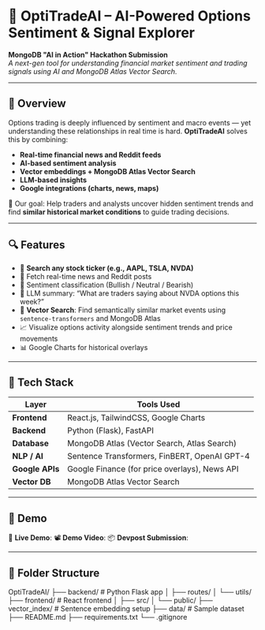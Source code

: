 # 🚀 OptiTradeAI – AI-Powered Options Sentiment & Signal Explorer

**MongoDB "AI in Action" Hackathon Submission**  
_A next-gen tool for understanding financial market sentiment and trading signals using AI and MongoDB Atlas Vector Search._

---

## 📌 Overview

Options trading is deeply influenced by sentiment and macro events — yet understanding these relationships in real time is hard. **OptiTradeAI** solves this by combining:

- **Real-time financial news and Reddit feeds**
- **AI-based sentiment analysis**
- **Vector embeddings + MongoDB Atlas Vector Search**
- **LLM-based insights**
- **Google integrations (charts, news, maps)**

🧠 Our goal: Help traders and analysts uncover hidden sentiment trends and find **similar historical market conditions** to guide trading decisions.

---

## 🔍 Features

- 🔎 **Search any stock ticker (e.g., AAPL, TSLA, NVDA)**
- 📰 Fetch real-time news and Reddit posts
- 💬 Sentiment classification (Bullish / Neutral / Bearish)
- 🧠 LLM summary: “What are traders saying about NVDA options this week?”
- 🧭 **Vector Search**: Find semantically similar market events using `sentence-transformers` and MongoDB Atlas
- 📈 Visualize options activity alongside sentiment trends and price movements
- 📊 Google Charts for historical overlays

---

## 🧰 Tech Stack

| Layer        | Tools Used |
|--------------|------------|
| **Frontend** | React.js, TailwindCSS, Google Charts |
| **Backend**  | Python (Flask), FastAPI |
| **Database** | MongoDB Atlas (Vector Search, Atlas Search) |
| **NLP / AI** | Sentence Transformers, FinBERT, OpenAI GPT-4 |
| **Google APIs** | Google Finance (for price overlays), News API |
| **Vector DB** | MongoDB Atlas Vector Search |

---

## 🧪 Demo

🔗 **Live Demo**:
📽️ **Demo Video**:
📦 **Devpost Submission**:

---

## 📂 Folder Structure
OptiTradeAI/
├── backend/ # Python Flask app
│ ├── routes/
│ └── utils/
├── frontend/ # React frontend
│ ├── src/
│ └── public/
├── vector_index/ # Sentence embedding setup
├── data/ # Sample dataset
├── README.md
├── requirements.txt
└── .gitignore
